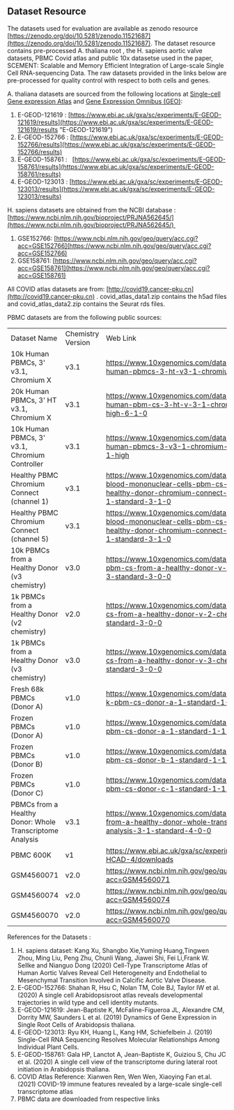 Dataset Resource
----------------

The datasets used for evaluation are available as zenodo resource [https://zenodo.org/doi/10.5281/zenodo.11521687](https://zenodo.org/doi/10.5281/zenodo.11521687).
The dataset resource contains pre-processed A. thaliana root , the H. sapiens aortic valve datasets, 
PBMC Covid atlas and public 10x datasetse used in the paper, 
SCEMENT: Scalable and Memory Efficient Integration of Large-scale Single Cell RNA-sequencing Data. 
The raw datasets provided in the links below are pre-processed for quality control with respect to both cells and genes.

A. thaliana datasets are sourced from the following locations at [Single-cell Gene expression Atlas](https://www.ebi.ac.uk/gxa/sc/home) and [Gene Expression Omnibus (GEO)](https://www.ncbi.nlm.nih.gov/geo/):

1.  E-GEOD-121619 : [https://www.ebi.ac.uk/gxa/sc/experiments/E-GEOD-121619/results](https://www.ebi.ac.uk/gxa/sc/experiments/E-GEOD-121619/results "E-GEOD-121619")
2.  E-GEOD-152766 : [https://www.ebi.ac.uk/gxa/sc/experiments/E-GEOD-152766/results](https://www.ebi.ac.uk/gxa/sc/experiments/E-GEOD-152766/results)
3.  E-GEOD-158761 :   [https://www.ebi.ac.uk/gxa/sc/experiments/E-GEOD-158761/results](https://www.ebi.ac.uk/gxa/sc/experiments/E-GEOD-158761/results)
4.  E-GEOD-123013 : [https://www.ebi.ac.uk/gxa/sc/experiments/E-GEOD-123013/results](https://www.ebi.ac.uk/gxa/sc/experiments/E-GEOD-123013/results)

H. sapiens datasets are obtained from the NCBI database : [https://www.ncbi.nlm.nih.gov/bioproject/PRJNA562645/](https://www.ncbi.nlm.nih.gov/bioproject/PRJNA562645/) 

1.  GSE152766: [https://www.ncbi.nlm.nih.gov/geo/query/acc.cgi?acc=GSE152766](https://www.ncbi.nlm.nih.gov/geo/query/acc.cgi?acc=GSE152766)
2.  GSE158761: [https://www.ncbi.nlm.nih.gov/geo/query/acc.cgi?acc=GSE158761](https://www.ncbi.nlm.nih.gov/geo/query/acc.cgi?acc=GSE158761)

All COVID atlas datasets are from: [http://covid19.cancer-pku.cn](http://covid19.cancer-pku.cn) . covid\_atlas\_data1.zip contains the h5ad files and covid\_atlas\_data2.zip contains the Seurat rds files.


PBMC datasets are from the following public sources:

<table><tbody><tr><td>Dataset Name</td><td>Chemistry Version</td><td>Web Link</td></tr><tr><td>10k Human PBMCs, 3' v3.1, Chromium X</td><td>v3.1</td><td><a href="https://www.10xgenomics.com/datasets/10k-human-pbmcs-3-ht-v3-1-chromium-x-3-1-high">https://www.10xgenomics.com/datasets/10k-human-pbmcs-3-ht-v3-1-chromium-x-3-1-high</a></td></tr><tr><td>20k Human PBMCs, 3' HT v3.1, Chromium X</td><td>v3.1</td><td><a href="https://www.10xgenomics.com/datasets/20-k-human-pbm-cs-3-ht-v-3-1-chromium-x-3-1-high-6-1-0">https://www.10xgenomics.com/datasets/20-k-human-pbm-cs-3-ht-v-3-1-chromium-x-3-1-high-6-1-0</a></td></tr><tr><td>10k Human PBMCs, 3' v3.1, Chromium Controller</td><td>v3.1</td><td><a href="https://www.10xgenomics.com/datasets/10k-human-pbmcs-3-v3-1-chromium-controller-3-1-high">https://www.10xgenomics.com/datasets/10k-human-pbmcs-3-v3-1-chromium-controller-3-1-high</a></td></tr><tr><td>Healthy PBMC Chromium Connect (channel 1)</td><td>v3.1</td><td><a href="https://www.10xgenomics.com/datasets/peripheral-blood-mononuclear-cells-pbm-cs-from-a-healthy-donor-chromium-connect-channel-1-3-1-standard-3-1-0">https://www.10xgenomics.com/datasets/peripheral-blood-mononuclear-cells-pbm-cs-from-a-healthy-donor-chromium-connect-channel-1-3-1-standard-3-1-0</a></td></tr><tr><td>Healthy PBMC Chromium Connect (channel 5)</td><td>v3.1</td><td><a href="https://www.10xgenomics.com/datasets/peripheral-blood-mononuclear-cells-pbm-cs-from-a-healthy-donor-chromium-connect-channel-5-3-1-standard-3-1-0">https://www.10xgenomics.com/datasets/peripheral-blood-mononuclear-cells-pbm-cs-from-a-healthy-donor-chromium-connect-channel-5-3-1-standard-3-1-0</a></td></tr><tr><td>10k PBMCs from a Healthy Donor (v3 chemistry)</td><td>v3.0</td><td><a href="https://www.10xgenomics.com/datasets/10-k-pbm-cs-from-a-healthy-donor-v-3-chemistry-3-standard-3-0-0">https://www.10xgenomics.com/datasets/10-k-pbm-cs-from-a-healthy-donor-v-3-chemistry-3-standard-3-0-0</a></td></tr><tr><td>1k PBMCs from a Healthy Donor (v2 chemistry)</td><td>v2.0</td><td><a href="https://www.10xgenomics.com/datasets/1-k-pbm-cs-from-a-healthy-donor-v-2-chemistry-3-standard-3-0-0">https://www.10xgenomics.com/datasets/1-k-pbm-cs-from-a-healthy-donor-v-2-chemistry-3-standard-3-0-0</a></td></tr><tr><td>1k PBMCs from a Healthy Donor (v3 chemistry)</td><td>v3.0</td><td><a href="https://www.10xgenomics.com/datasets/1-k-pbm-cs-from-a-healthy-donor-v-3-chemistry-3-standard-3-0-0">https://www.10xgenomics.com/datasets/1-k-pbm-cs-from-a-healthy-donor-v-3-chemistry-3-standard-3-0-0</a></td></tr><tr><td>Fresh 68k PBMCs (Donor A)</td><td>v1.0</td><td><a href="https://www.10xgenomics.com/datasets/fresh-68-k-pbm-cs-donor-a-1-standard-1-1-0">https://www.10xgenomics.com/datasets/fresh-68-k-pbm-cs-donor-a-1-standard-1-1-0</a></td></tr><tr><td>Frozen PBMCs (Donor A)</td><td>v1.0</td><td><a href="https://www.10xgenomics.com/datasets/frozen-pbm-cs-donor-a-1-standard-1-1-0">https://www.10xgenomics.com/datasets/frozen-pbm-cs-donor-a-1-standard-1-1-0</a></td></tr><tr><td>Frozen PBMCs (Donor B)</td><td>v1.0</td><td><a href="https://www.10xgenomics.com/datasets/frozen-pbm-cs-donor-b-1-standard-1-1-0">https://www.10xgenomics.com/datasets/frozen-pbm-cs-donor-b-1-standard-1-1-0</a></td></tr><tr><td>Frozen PBMCs (Donor C)</td><td>v1.0</td><td><a href="https://www.10xgenomics.com/datasets/frozen-pbm-cs-donor-c-1-standard-1-1-0">https://www.10xgenomics.com/datasets/frozen-pbm-cs-donor-c-1-standard-1-1-0</a></td></tr><tr><td>PBMCs from a Healthy Donor: Whole Transcriptome Analysis</td><td>v3.1</td><td><a href="https://www.10xgenomics.com/datasets/pbm-cs-from-a-healthy-donor-whole-transcriptome-analysis-3-1-standard-4-0-0">https://www.10xgenomics.com/datasets/pbm-cs-from-a-healthy-donor-whole-transcriptome-analysis-3-1-standard-4-0-0</a></td></tr><tr><td>PBMC 600K</td><td>v1</td><td><a href="https://www.ebi.ac.uk/gxa/sc/experiments/E-HCAD-4/downloads">https://www.ebi.ac.uk/gxa/sc/experiments/E-HCAD-4/downloads</a></td></tr><tr><td>GSM4560071</td><td>v2.0</td><td><a href="https://www.ncbi.nlm.nih.gov/geo/query/acc.cgi?acc=GSM4560071">https://www.ncbi.nlm.nih.gov/geo/query/acc.cgi?acc=GSM4560071</a></td></tr><tr><td>GSM4560074</td><td>v2.0</td><td><a href="https://www.ncbi.nlm.nih.gov/geo/query/acc.cgi?acc=GSM4560074">https://www.ncbi.nlm.nih.gov/geo/query/acc.cgi?acc=GSM4560074</a></td></tr><tr><td>GSM4560070</td><td>v2.0</td><td><a href="https://www.ncbi.nlm.nih.gov/geo/query/acc.cgi?acc=GSM4560070">https://www.ncbi.nlm.nih.gov/geo/query/acc.cgi?acc=GSM4560070</a></td></tr></tbody></table>

References for the Datasets :

1.  H. sapiens dataset: Kang Xu, Shangbo Xie,Yuming Huang,Tingwen Zhou, Ming Liu, Peng Zhu, Chunli Wang, Jiawei Shi, Fei Li,Frank W. Sellke and Nianguo Dong (2020) Cell-Type Transcriptome Atlas of Human Aortic Valves Reveal Cell Heterogeneity and Endothelial to Mesenchymal Transition Involved in Calcific Aortic Valve Disease.
2.  E-GEOD-152766: Shahan R, Hsu C, Nolan TM, Cole BJ, Taylor IW et al. (2020) A single cell Arabidopsisroot atlas reveals developmental trajectories in wild type and cell identity mutants.
3.  E-GEOD-121619: Jean-Baptiste K, McFaline-Figueroa JL, Alexandre CM, Dorrity MW, Saunders L et al. (2019) Dynamics of Gene Expression in Single Root Cells of Arabidopsis thaliana.
4.  E-GEOD-123013: Ryu KH, Huang L, Kang HM, Schiefelbein J. (2019) Single-Cell RNA Sequencing Resolves Molecular Relationships Among Individual Plant Cells.
5.  E-GEOD-158761: Gala HP, Lanctot A, Jean-Baptiste K, Guiziou S, Chu JC et al. (2020) A single cell view of the transcriptome during lateral root initiation in Arabidopsis thaliana.
6.  COVID Atlas Reference: Xianwen Ren, Wen Wen, Xiaoying Fan et.al. (2021) COVID-19 immune features revealed by a large-scale single-cell transcriptome atlas
7.  PBMC data are downloaded from respective links
